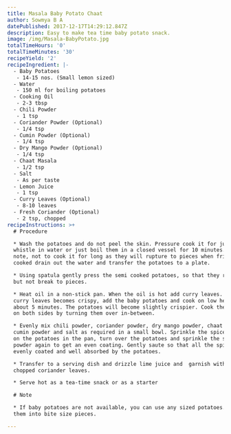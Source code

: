 ```yaml
---
title: Masala Baby Potato Chaat
author: Sowmya B A
datePublished: 2017-12-17T14:29:12.847Z
description: Easy to make tea time baby potato snack.
image: /img/Masala-BabyPotato.jpg
totalTimeHours: '0'
totalTimeMinutes: '30'
recipeYield: '2'
recipeIngredient: |-
  - Baby Potatoes
   - 14-15 nos. (Small lemon sized)
  - Water
   - 150 ml for boiling potatoes
  - Cooking Oil
   - 2-3 tbsp
  - Chili Powder
   - 1 tsp
  - Coriander Powder (Optional)
   - 1/4 tsp
  - Cumin Powder (Optional)
   - 1/4 tsp
  - Dry Mango Powder (Optional)
   - 1/4 tsp
  - Chaat Masala
   - 1/2 tsp
  - Salt
   - As per taste
  - Lemon Juice
   - 1 tsp
  - Curry Leaves (Optional)
   - 8-10 leaves
  - Fresh Coriander (Optional)
   - 2 tsp, chopped
recipeInstructions: >+
  # Procedure

  * Wash the potatoes and do not peel the skin. Pressure cook it for just 1
  whistle in water or just boil them in a closed vessel for 10 minutes. Make
  note, not to cook it for long as they will rupture to pieces when fried. Once
  cooked drain out the water and transfer the potatoes to a plate.

  * Using spatula gently press the semi cooked potatoes, so that they rupture
  but not break to pieces.

  * Heat oil in a non-stick pan. When the oil is hot add curry leaves. Once the
  curry leaves becomes crispy, add the baby potatoes and cook on low heat for
  about 5 minutes. The potatoes will become slightly crispier. Cook the potatoes
  on both sides by turning them over in-between.

  * Evenly mix chili powder, coriander powder, dry mango powder, chaat masala,
  cumin powder and salt as required in a small bowl. Sprinkle the spice mixture
  on the potatoes in the pan, turn over the potatoes and sprinkle the spice
  powder again to get an even coating. Gently saute so that all the spices get
  evenly coated and well absorbed by the potatoes. 

  * Transfer to a serving dish and drizzle lime juice and  garnish with freshly
  chopped coriander leaves. 

  * Serve hot as a tea-time snack or as a starter

  # Note

  * If baby potatoes are not available, you can use any sized potatoes. Just cut
  them into bite size pieces.

---
```


